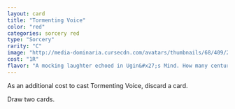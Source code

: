 ```yaml
---
layout: card
title: "Tormenting Voice"
color: "red"
categories: sorcery red
type: "Sorcery"
rarity: "C"
image: "http://media-dominaria.cursecdn.com/avatars/thumbnails/68/409/200/283/635618479112742722.png"
cost: "1R"
flavor: "A mocking laughter echoed in Ugin&#x27;s Mind. How many centuries had he slumbered, stricken, while Nicol Bolas moved unchallenged among the planes?"
---
```


As an additional cost to cast Tormenting Voice, discard a card.

Draw two cards.
